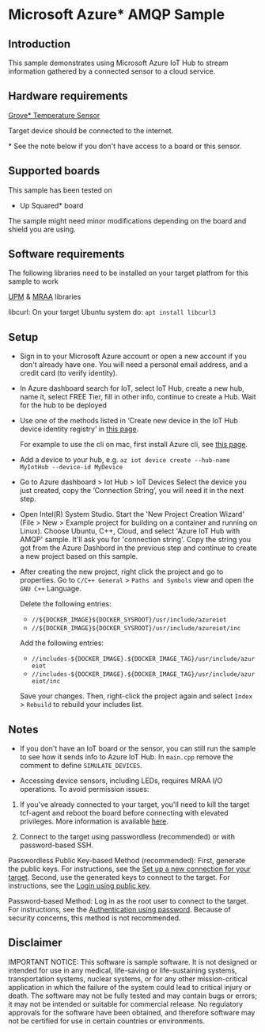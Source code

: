 # Microsoft Azure* AMQP Sample


## Introduction
This sample demonstrates using Microsoft Azure IoT Hub to stream information gathered by a connected sensor to a cloud service.


## Hardware requirements

[Grove* Temperature Sensor](http://wiki.seeed.cc/Grove-Temperature_Sensor/)

Target device should be connected to the internet.

\* See the note below if you don't have access to a board or this sensor.

## Supported boards

This sample has been tested on
- Up Squared* board

The sample might need minor modifications depending on the board and shield you are using.

## Software requirements

The following libraries need to be installed on your target platfrom for this sample to work

[UPM](https://github.com/intel-iot-devkit/upm) & [MRAA](https://github.com/intel-iot-devkit/mraa) libraries

libcurl: On your target Ubuntu system do: `apt install libcurl3`


## Setup

* Sign in to your Microsoft Azure account or open a new account if you don't already have one. You will need a personal email address, and a credit card (to verify identity).
* In Azure dashboard search for IoT, select IoT Hub, create a new hub, name it, select FREE Tier, fill in other info, continue to create a Hub.
    Wait for the hub to be deployed

* Use one of the methods listed in ‘Create new device in the IoT Hub device identity registry’ in [this page](https://github.com/Azure/azure-iot-device-ecosystem/blob/master/setup_iothub.md#manage-an-azure-iot-hub).

    For example to use the cli on mac, first install Azure cli, see [this page](https://docs.microsoft.com/en-us/cli/azure/install-azure-cli-macos?view=azure-cli-latest).

* Add a device to your hub, e.g.
`az iot device create --hub-name MyIotHub --device-id MyDevice`

* Go to Azure dashboard > Iot Hub > IoT Devices
    Select the device you just created, copy the ‘Connection String’, you will need it in the next step.

* Open Intel(R) System Studio. Start the 'New Project Creation Wizard' (File > New > Example project for building on a container and running on Linux). Choose Ubuntu, C++, Cloud, and select 'Azure IoT Hub with AMQP' sample.  It'll ask you for 'connection string'. Copy the string you got from the Azure Dashbord in the previous step and continue to create a new project based on this sample.

* After creating the new project, right click the project and go to properties. Go to `C/C++ General` > `Paths and Symbols` view and open the `GNU C++` Language. 

	Delete the following entries: 

	* `//${DOCKER_IMAGE}${DOCKER_SYSROOT}/usr/include/azureiot`
	* `//${DOCKER_IMAGE}${DOCKER_SYSROOT}/usr/include/azureiot/inc`

	Add the following entries:

	* `//includes-${DOCKER_IMAGE}.${DOCKER_IMAGE_TAG}/usr/include/azureiot`
	* `//includes-${DOCKER_IMAGE}.${DOCKER_IMAGE_TAG}/usr/include/azureiot/inc`

	Save your changes. Then, right-click the project again and select `Index` > `Rebuild` to rebuild your includes list.

## Notes

* If you don't have an IoT board or the sensor, you can still run the sample to see how it sends info to
Azure IoT Hub. In `main.cpp` remove the comment to define `SIMULATE_DEVICES`.

* Accessing device sensors, including LEDs, requires MRAA I/O operations. To avoid permission issues:

1. If you've already connected to your target, you'll need to kill the target tcf-agent and reboot the board before connecting with elevated privileges. More information is available [here](https://software.intel.com/en-us/developing-projects-with-intel-system-studio-c-creating-an-ssh-connection).

2. Connect to the target using passwordless (recommended) or with password-based SSH.

Passwordless Public Key-based Method (recommended):
First, generate the public keys. For instructions, see the [Set up a new connection for your target](https://software.intel.com/en-us/developing-projects-with-intel-system-studio-c-2019-beta-creating-an-ssh-connection). 
Second, use the generated keys to connect to the target. For instructions, see the [Login using public key](https://software.intel.com/en-us/developing-projects-with-intel-system-studio-c-2019-beta-connecting-to-target).

Password-based Method: 
Log in as the root user to connect to the target. For instructions, see the [Authentication using password](https://software.intel.com/en-us/developing-projects-with-intel-system-studio-c-2019-beta-connecting-to-target). Because of security concerns, this method is not recommended.


## Disclaimer
IMPORTANT NOTICE: This software is sample software. It is not designed or intended for use in any medical, life-saving or life-sustaining systems, transportation systems, nuclear systems, or for any other mission-critical application in which the failure of the system could lead to critical injury or death. The software may not be fully tested and may contain bugs or errors; it may not be intended or suitable for commercial release. No regulatory approvals for the software have been obtained, and therefore software may not be certified for use in certain countries or environments.
